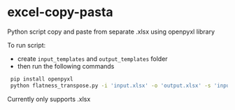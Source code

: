 # excel-copy-pasta
Python script copy and paste from separate .xlsx using openpyxl library

To run script:
- create `input_templates` and `output_templates` folder
- then run the following commands
```sh
 pip install openpyxl
 python flatness_transpose.py -i 'input.xlsx' -o 'output.xlsx' -s 'input_sheet' -S 'output_sheet'
```

Currently only supports .xlsx

